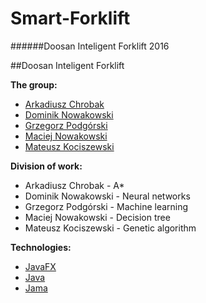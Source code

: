 # Smart-Forklift
######Doosan Inteligent Forklift 2016

##Doosan Inteligent Forklift

**The group:**
* [Arkadiusz Chrobak](https://github.com/Arki2pac)
* [Dominik Nowakowski](https://github.com/sidark)
* [Grzegorz Podgórski](https://github.com/KorekGP)
* [Maciej Nowakowski](https://github.com/TheMickeyMike)
* [Mateusz Kociszewski](https://github.com/Xaroun)

**Division of work:**
* Arkadiusz Chrobak - A*
* Dominik Nowakowski - Neural networks
* Grzegorz Podgórski - Machine learning
* Maciej Nowakowski - Decision tree
* Mateusz Kociszewski - Genetic algorithm

**Technologies:**
* [JavaFX](http://docs.oracle.com/javase/8/javase-clienttechnologies.htm)
* [Java](http://www.oracle.com/technetwork/java/javase/downloads/jdk8-downloads-2133151.html)
* [Jama](http://math.nist.gov/javanumerics/jama/)
